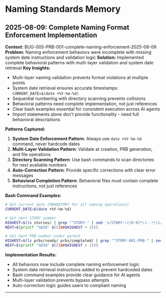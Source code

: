 # Naming Standards Memory

## 2025-08-09: Complete Naming Format Enforcement Implementation
**Context:** BUG-005-PRB-001-complete-naming-enforcement-2025-08-09
**Problem:** Naming enforcement behaviors were incomplete with missing system date instructions and validation logic
**Solution:** Implemented complete behavioral patterns with multi-layer validation and system date retrieval
**Key Insights:**
- Multi-layer naming validation prevents format violations at multiple points
- System date retrieval ensures accurate timestamps: `CURRENT_DATE=$(date +%Y-%m-%d)`
- Sequential numbering with directory scanning prevents collisions
- Behavioral patterns need complete implementation, not just references
- Clear bash examples essential for consistent execution across AI agents
- Import statements alone don't provide functionality - need full behavioral descriptions

**Patterns Captured:**
1. **System Date Enforcement Pattern**: Always use `date +%Y-%m-%d` command, never hardcode dates
2. **Multi-Layer Validation Pattern**: Validate at creation, PRB generation, and file operations
3. **Directory Scanning Pattern**: Use bash commands to scan directories for next available numbers
4. **Auto-Correction Pattern**: Provide specific corrections with clear error messages
5. **Behavioral Completion Pattern**: Behavioral files must contain complete instructions, not just references

**Bash Command Examples:**
```bash
# Get current date (MANDATORY for all naming operations)
CURRENT_DATE=$(date +%Y-%m-%d)

# Get next STORY number
HIGHEST=$(ls stories/ | grep "^STORY-" | sed 's/STORY-\([0-9]*\)-.*/\1/' | sort -n | tail -1)
NEXT=$(printf "%03d" $((10#$HIGHEST + 1)))

# Get next PRB number under parent
HIGHEST=$(ls prbs/ready/ prbs/completed/ | grep "^STORY-001-PRB-" | sed 's/.*-PRB-\([0-9]*\)-.*/\1/' | sort -n | tail -1)
NEXT=$(printf "%03d" $((10#$HIGHEST + 1)))
```

**Implementation Results:**
- All behaviors now include complete naming enforcement logic
- System date retrieval instructions added to prevent hardcoded dates
- Bash command examples provide clear guidance for AI agents
- Multi-layer validation prevents bypass attempts
- Auto-correction logic guides users to compliant naming

---
